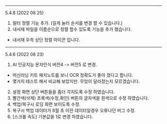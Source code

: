 
---

5.4.8 (2022 08 25)
1. 필터 정렬 기능 추가. (길게 눌러 순서를 변경 할 수 있습니다.)
2. 내서재 파일을 이름순으로 정렬 할수 있도록 기능을 추가 했습니다. 
  -  내서재 우측 상단 정렬 아이콘 입니다.

---

5.4.6 (2022 08 23)
1. AI 인공지능 문자인식 버전4 -> 버전5 로 변경. 
  - 머신러닝 키트 패치노트를 보니 OCR 정확도가 좋아 졌다고 합니다.
  - 몇가지 테스트 해서 비교해 보았지만. 무었이 달라졌는지 모르겠습니다. 
2. 설정 화면 상단 버튼들을 좀더 각지도록 수정 하였습니다. 
3. 빨간색(삭제) 초록색(수정,확인) 버튼의 글자색을 흰색으로 수정 하였습니다. 
4. 백업/복구시 로딩 화면 보이도록 수정. 
5. 복구시 백업 데이터가 8월 초 이전 데이터일경우 오류나던 버그 수정.
6. [스크롤 속도] 기본값을 1로 변경 하였습니다. 
